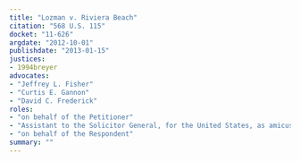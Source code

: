 ```yaml
---
title: "Lozman v. Riviera Beach"
citation: "568 U.S. 115"
docket: "11-626"
argdate: "2012-10-01"
publishdate: "2013-01-15"
justices:
- 1994breyer
advocates:
- "Jeffrey L. Fisher"
- "Curtis E. Gannon"
- "David C. Frederick"
roles:
- "on behalf of the Petitioner"
- "Assistant to the Solicitor General, for the United States, as amicus curiae, supporting the Petitioner"
- "on behalf of the Respondent"
summary: ""
---
```


